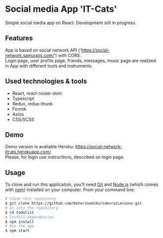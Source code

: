 # Social media App 'IT-Cats'

Simple social media app on React. Development still in progress.

## Features

App is based on social network API ('https://social-network.samuraijs.com/') with CORS. 
<br/>Login page, user profile page, friends, messages, music page are realized in App with different tools and instruments.

## Used technologies & tools

- React, react-router-dom 
- Typescript
- Redux, redux-thunk
- Formik
- Axios
- CSS/SCSS

## Demo

Demo version is avaliable
Heroku:   https://social-network-itcats.herokuapp.com/
<br/>Please, for login use instructions, described on login page.

## Usage

To clone and run this application, you'll need [Git](https://git-scm.com) and [Node.js](https://nodejs.org/en/download/) (which comes with [npm](http://npmjs.com)) installed on your computer. From your command line:

```bash
# Clone this repository
$ git clone https://github.com/Katerinamiku/samuraiLessons.git
# Go into the repository
$ cd todolist
# Install dependencies
$ npm install
# Run the app
$ npm start
```
